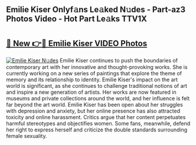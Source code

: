 ## Emilie Kiser Onlyf𝚊ns Le𝚊ked N𝚞des - Part-az3 Photos Video - Hot Part Le𝚊ks TTV1X

# <h2><a href="http://ab94374.deff.icu/?id=Emilie+Kiser">🔗 New 👉🔴 Emilie Kiser VIDEO Photos</a></h2>

[![Emilie Kiser N𝚞des](https://i.imgur.com/rIISA9y.gif)](http://ab94374.deff.icu/?id=Emilie+Kiser)
Emilie Kiser continues to push the boundaries of contemporary art with her innovative and thought-provoking works. She is currently working on a new series of paintings that explore the theme of memory and its relationship to identity. Emilie Kiser's impact on the art world is significant, as she continues to challenge traditional notions of art and inspire a new generation of artists. Her works are now featured in museums and private collections around the world, and her influence is felt far beyond the art world. Emilie Kiser has been open about her struggles with depression and anxiety, but her online presence has also attracted toxicity and online harassment. Critics argue that her content perpetuates harmful stereotypes and objectifies women. Some fans, meanwhile, defend her right to express herself and criticize the double standards surrounding female sexuality.
